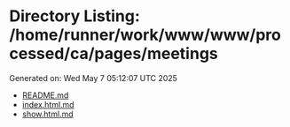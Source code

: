 # Directory Listing: /home/runner/work/www/www/processed/ca/pages/meetings
Generated on: Wed May  7 05:12:07 UTC 2025

- [README.md](README.md)
- [index.html.md](index.html.md)
- [show.html.md](show.html.md)
